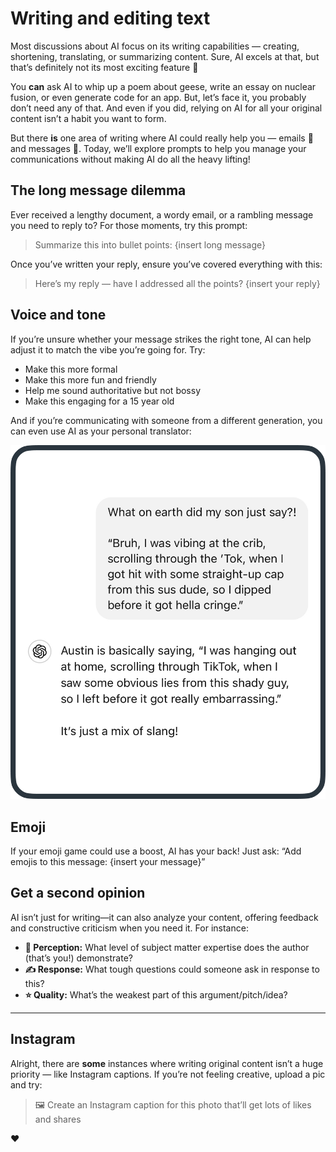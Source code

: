 # Writing and editing text
Most discussions about AI focus on its writing capabilities — creating, shortening, translating, or summarizing content. Sure, AI excels at that, but that’s definitely not its most exciting feature 🥱

You **can** ask AI to whip up a poem about geese, write an essay on nuclear fusion, or even generate code for an app. But, let’s face it, you probably don’t need any of that. And even if you did, relying on AI for all your original content isn’t a habit you want to form.

But there **is** one area of writing where AI could really help you — emails 📧 and messages 💬. Today, we’ll explore prompts to help you manage your communications without making AI do all the heavy lifting!

## The long message dilemma
Ever received a lengthy document, a wordy email, or a rambling message you need to reply to? For those moments, try this prompt:

> Summarize this into bullet points: {insert long message}

Once you’ve written your reply, ensure you’ve covered everything with this:

> Here’s my reply — have I addressed all the points? {insert your reply}

## Voice and tone
If you’re unsure whether your message strikes the right tone, AI can help adjust it to match the vibe you’re going for. Try:

- Make this more formal
- Make this more fun and friendly
- Help me sound authoritative but not bossy
- Make this engaging for a 15 year old

And if you’re communicating with someone from a different generation, you can even use AI as your personal translator:

![Slang example](../assets/images/slang.png)

## Emoji
If your emoji game could use a boost, AI has your back! Just ask: “Add emojis to this message: {insert your message}”

## Get a second opinion
AI isn’t just for writing—it can also analyze your content, offering feedback and constructive criticism when you need it. For instance:

- **🤔 Perception:** What level of subject matter expertise does the author (that’s you!) demonstrate?
- **✍️ Response:** What tough questions could someone ask in response to this?
- **⭐ Quality:** What’s the weakest part of this argument/pitch/idea?

***

## Instagram
Alright, there are **some** instances where writing original content isn’t a huge priority — like Instagram captions. If you’re not feeling creative, upload a pic and try:

> 🖼 Create an Instagram caption for this photo that’ll get lots of likes and shares

❤️